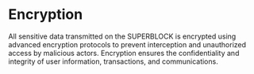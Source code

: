 # Encryption

All sensitive data transmitted on the SUPERBLOCK is encrypted using advanced encryption protocols to prevent interception and unauthorized access by malicious actors. Encryption ensures the confidentiality and integrity of user information, transactions, and communications.
